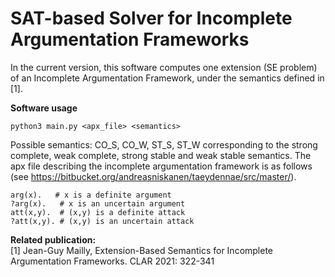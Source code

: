 # SAT-based Solver for Incomplete Argumentation Frameworks

In the current version, this software computes one extension (SE problem) of an Incomplete Argumentation Framework, under the semantics defined in [1].

**Software usage**  

    python3 main.py <apx_file> <semantics>

Possible semantics: CO_S, CO_W, ST_S, ST_W corresponding to the strong complete, weak complete, strong stable and weak stable semantics.
The apx file describing the incomplete argumentation framework is as follows (see https://bitbucket.org/andreasniskanen/taeydennae/src/master/).

    arg(x).   # x is a definite argument
    ?arg(x).   # x is an uncertain argument
    att(x,y).  # (x,y) is a definite attack
    ?att(x,y). # (x,y) is an uncertain attack


**Related publication:**  
[1] Jean-Guy Mailly, Extension-Based Semantics for Incomplete Argumentation Frameworks. CLAR 2021: 322-341

